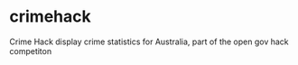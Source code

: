 crimehack
=========

Crime Hack display crime statistics for Australia, part of the open gov hack competiton

